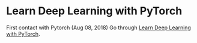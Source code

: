 
Learn Deep Learning with PyTorch
================================

First contact with Pytorch (Aug 08, 2018)
Go through [Learn Deep Learning with PyTorch](https://github.com/L1aoXingyu/code-of-learn-deep-learning-with-pytorch).




